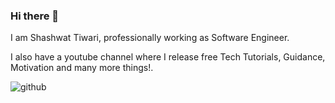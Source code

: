 ### Hi there 👋

I am Shashwat Tiwari, professionally working as Software Engineer. 

I also have a youtube channel where I release free Tech Tutorials, Guidance, Motivation and many more things!.

![github](https://github.com/Tiwarishashwat?style=for-the-badge&logo=GitHub&logoColor=white)

<!--
**Tiwarishashwat/Tiwarishashwat** is a ✨ _special_ ✨ repository because its `README.md` (this file) appears on your GitHub profile.

Here are some ideas to get you started:

- 🔭 I’m currently working on ...
- 🌱 I’m currently learning ...
- 👯 I’m looking to collaborate on ...
- 🤔 I’m looking for help with ...
- 💬 Ask me about ...
- 📫 How to reach me: ...
- 😄 Pronouns: ...
- ⚡ Fun fact: ...
-->
